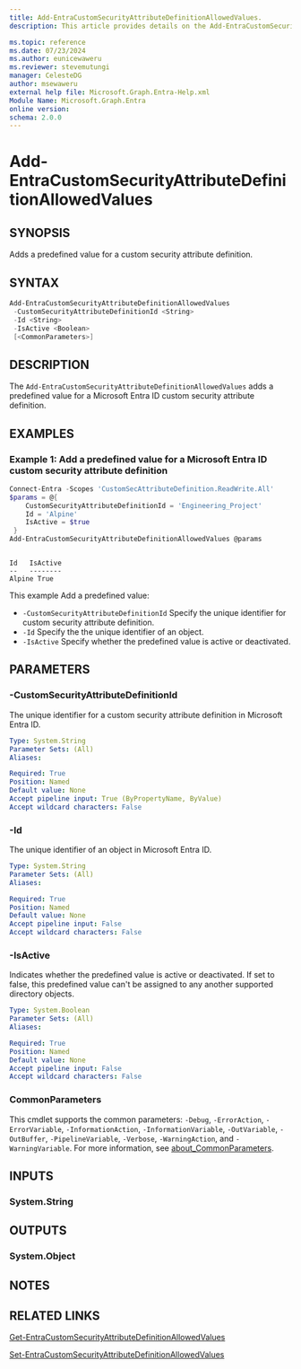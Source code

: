 ```yaml
---
title: Add-EntraCustomSecurityAttributeDefinitionAllowedValues.
description: This article provides details on the Add-EntraCustomSecurityAttributeDefinitionAllowedValues command.

ms.topic: reference
ms.date: 07/23/2024
ms.author: eunicewaweru
ms.reviewer: stevemutungi
manager: CelesteDG
author: msewaweru
external help file: Microsoft.Graph.Entra-Help.xml
Module Name: Microsoft.Graph.Entra
online version:
schema: 2.0.0
---
```


# Add-EntraCustomSecurityAttributeDefinitionAllowedValues

## SYNOPSIS

Adds a predefined value for a custom security attribute definition.

## SYNTAX

```powershell
Add-EntraCustomSecurityAttributeDefinitionAllowedValues 
 -CustomSecurityAttributeDefinitionId <String>
 -Id <String> 
 -IsActive <Boolean> 
 [<CommonParameters>]
```

## DESCRIPTION

The `Add-EntraCustomSecurityAttributeDefinitionAllowedValues` adds a predefined value for a Microsoft Entra ID custom security attribute definition.

## EXAMPLES

### Example 1: Add a predefined value for a Microsoft Entra ID custom security attribute definition

```powershell
Connect-Entra -Scopes 'CustomSecAttributeDefinition.ReadWrite.All'
$params = @{
    CustomSecurityAttributeDefinitionId = 'Engineering_Project'
    Id = 'Alpine'
    IsActive = $true
 }
Add-EntraCustomSecurityAttributeDefinitionAllowedValues @params
```

```Output

Id   IsActive
--   --------
Alpine True
```

This example Add a predefined value:

- `-CustomSecurityAttributeDefinitionId` Specify the unique identifier for custom security attribute definition.
- `-Id` Specify the the unique identifier of an object.
- `-IsActive` Specify whether the predefined value is active or deactivated.

## PARAMETERS

### -CustomSecurityAttributeDefinitionId

The unique identifier for a custom security attribute definition in Microsoft Entra ID.

```yaml
Type: System.String
Parameter Sets: (All)
Aliases:

Required: True
Position: Named
Default value: None
Accept pipeline input: True (ByPropertyName, ByValue)
Accept wildcard characters: False
```

### -Id

The unique identifier of an object in Microsoft Entra ID.

```yaml
Type: System.String
Parameter Sets: (All)
Aliases:

Required: True
Position: Named
Default value: None
Accept pipeline input: False
Accept wildcard characters: False
```

### -IsActive

Indicates whether the predefined value is active or deactivated. If set to false, this predefined value can't be assigned to any another supported directory objects.

```yaml
Type: System.Boolean
Parameter Sets: (All)
Aliases:

Required: True
Position: Named
Default value: None
Accept pipeline input: False
Accept wildcard characters: False
```

### CommonParameters

This cmdlet supports the common parameters: `-Debug`, `-ErrorAction`, `-ErrorVariable`, `-InformationAction`, `-InformationVariable`, `-OutVariable`, `-OutBuffer`, `-PipelineVariable`, `-Verbose`, `-WarningAction`, and `-WarningVariable`. For more information, see [about_CommonParameters](https://go.microsoft.com/fwlink/?LinkID=113216).

## INPUTS

### System.String

## OUTPUTS

### System.Object

## NOTES

## RELATED LINKS

[Get-EntraCustomSecurityAttributeDefinitionAllowedValues](Get-EntraCustomSecurityAttributeDefinitionAllowedValues.md)

[Set-EntraCustomSecurityAttributeDefinitionAllowedValues](Set-EntraCustomSecurityAttributeDefinitionAllowedValues.md)
